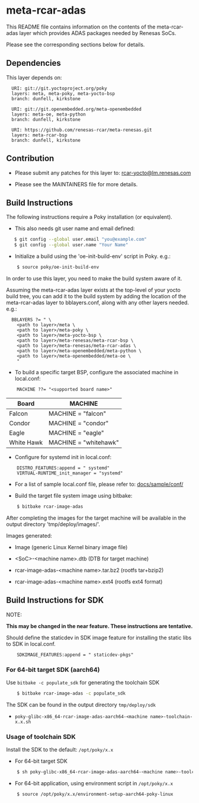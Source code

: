 # meta-rcar-adas

This README file contains information on the contents of the
meta-rcar-adas layer which provides ADAS packages needed
by Renesas SoCs.

Please see the corresponding sections below for details.


## Dependencies


This layer depends on:

```
  URI: git://git.yoctoproject.org/poky
  layers: meta, meta-poky, meta-yocto-bsp
  branch: dunfell, kirkstone
```
```
  URI: git://git.openembedded.org/meta-openembedded
  layers: meta-oe, meta-python
  branch: dunfell, kirkstone
```
```
  URI: https://github.com/renesas-rcar/meta-renesas.git
  layers: meta-rcar-bsp
  branch: dunfell, kirkstone
```

## Contribution


* Please submit any patches for this layer to: rcar-yocto@lm.renesas.com

* Please see the MAINTAINERS file for more details.


## Build Instructions


The following instructions require a Poky installation (or equivalent).

* This also needs git user name and email defined:

```bash
   $ git config --global user.email "you@example.com"
   $ git config --global user.name "Your Name"
```

* Initialize a build using the 'oe-init-build-env' script in Poky. e.g.:

```bash
    $ source poky/oe-init-build-env
```

In order to use this layer, you need to make the build system aware of
it.

Assuming the meta-rcar-adas layer exists at the top-level of your
yocto build tree, you can add it to the build system by adding the
location of the meta-rcar-adas layer to bblayers.conf, along with any
other layers needed.
e.g.:

```
  BBLAYERS ?= " \
    <path to layer>/meta \
    <path to layer>/meta-poky \
    <path to layer>/meta-yocto-bsp \
    <path to layer>/meta-renesas/meta-rcar-bsp \
    <path to layer>/meta-renesas/meta-rcar-adas \
    <path to layer>/meta-openembedded/meta-python \
    <path to layer>/meta-openembedded/meta-oe \
    "
```

* To build a specific target BSP, configure the associated machine in local.conf:

```
    MACHINE ??= "<supported board name>"
```

Board|MACHINE
-----|-------
Falcon|MACHINE = "falcon"
Condor|MACHINE = "condor"
Eagle|MACHINE = "eagle"
White Hawk|MACHINE = "whitehawk"

* Configure for systemd init in local.conf:

```
    DISTRO_FEATURES:append = " systemd"
    VIRTUAL-RUNTIME_init_manager = "systemd"
```

* For a list of sample local.conf file, please refer to: [docs/sample/conf/](meta-rcar-bsp/docs/sample/conf/)

* Build the target file system image using bitbake:

```bash
    $ bitbake rcar-image-adas
```

After completing the images for the target machine will be available in the
output directory 'tmp/deploy/images/<supported board name>'.

Images generated:

* Image (generic Linux Kernel binary image file)

* \<SoC\>-\<machine name\>.dtb (DTB for target machine)

* rcar-image-adas-\<machine name\>.tar.bz2 (rootfs tar+bzip2)

* rcar-image-adas-\<machine name\>.ext4  (rootfs ext4 format)


## Build Instructions for SDK


NOTE:

**This may be changed in the near feature. These instructions are tentative.**

Should define the staticdev in SDK image feature for installing the static libs
to SDK in local.conf.

```
    SDKIMAGE_FEATURES:append = " staticdev-pkgs"
```

### For 64-bit target SDK (aarch64)


Use `bitbake -c populate_sdk` for generating the toolchain SDK

```bash
    $ bitbake rcar-image-adas -c populate_sdk
```

The SDK can be found in the output directory `tmp/deploy/sdk`

* `poky-glibc-x86_64-rcar-image-adas-aarch64-<machine name>-toolchain-x.x.sh`

### Usage of toolchain SDK


Install the SDK to the default: `/opt/poky/x.x`

* For 64-bit target SDK

```bash
    $ sh poky-glibc-x86_64-rcar-image-adas-aarch64-<machine name>-toolchain-x.x.sh
```

* For 64-bit application, using environment script in `/opt/poky/x.x`

```bash
    $ source /opt/poky/x.x/environment-setup-aarch64-poky-linux
```
